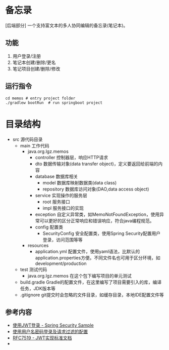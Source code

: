 # 备忘录

[后端部分] 一个支持富文本的多人协同编辑的备忘录(笔记本)。

## 功能
1. 用户登录/注册
2. 笔记本创建/删除/更名
3. 笔记项目创建/删除/修改

## 运行指令
```shell
cd memos # entry project folder
./gradlew bootRun  # run springboot project
```

# 目录结构
- src 源代码目录
  - main 工作代码
    - java.org.lgz.memos
      - controller 控制器层，响应HTTP请求
      - dto 数据传输对象(data transfer object)，定义要返回给前端的内容
      - database 数据库相关
        - model 数据库映射数据类(data class)
        - repository 数据库访问对象(DAO,data access object)
      - service 实现操作的服务层
        - root 服务接口
        - impl 服务接口的实现
      - exception 自定义异常类，如MemoNotFoundException，使用异常可以更好的区分正常响应和错误响应，符合java编程规范。
      - config 配置类
        - SecurityConfig 安全配置类，使用Spring Security配置用户登录，访问范围等等
    - resources
      - application.yml 配置文件，使用yaml语法，比默认的application.properties方便。不同文件名也可用于区分环境，如development/production
  - test 测试代码
    - java.org.lgz.memos 在这个包下编写项目的单元测试
  - build.gradle Gradle的配置文件，在这里编写了项目需要引入的库，编译任务，JDK版本等
  - .gitignore git提交时会忽略的文件目录，如缓存目录，本地IDE配置文件等

## 参考内容
- [使用JWT登录 - Spring Security Sample](https://github.com/spring-projects/spring-security-samples/tree/6.2.x/servlet/spring-boot/java/jwt/login)
- [使用用户名密码登录及请求过滤的配置](https://docs.spring.io/spring-security/reference/servlet/authentication/passwords/index.html#servlet-authentication-unpwd)
- [RFC7519 - JWT实现标准文档](https://datatracker.ietf.org/doc/html/rfc7519)
- 